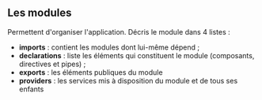 ## Les modules

Permettent d'organiser l'application. Décris le module dans 4 listes :

- **imports** : contient les modules dont lui-même dépend ;
- **declarations** : liste les éléments qui constituent le module (composants, directives et pipes) ;
- **exports** : les éléments publiques du module
- **providers** : les services mis à disposition du module et de tous ses enfants
